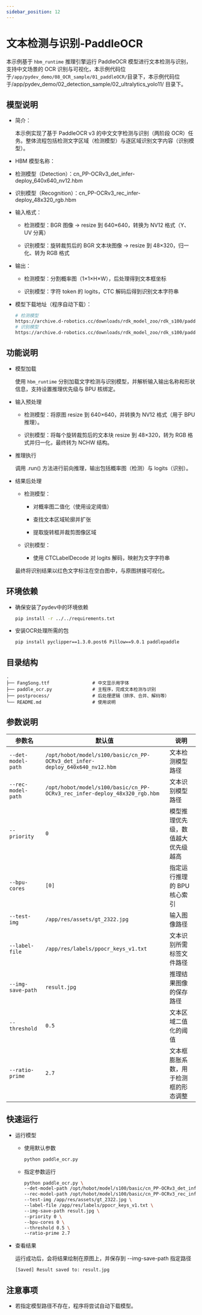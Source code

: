 ```yaml
---
sidebar_position: 12
---
```


# 文本检测与识别-PaddleOCR

本示例基于 `hbm_runtime` 推理引擎运行 PaddleOCR 模型进行文本检测与识别，支持中文场景的 OCR 识别与可视化，本示例代码位于`/app/pydev_demo/08_OCR_sample/01_paddleOCR/`目录下，本示例代码位于/app/pydev_demo/02_detection_sample/02_ultralytics_yolo11/ 目录下。


## 模型说明
- 简介：

    本示例实现了基于 PaddleOCR v3 的中文文字检测与识别（两阶段 OCR）任务。整体流程包括检测文字区域（检测模型）与逐区域识别文字内容（识别模型）。

- HBM 模型名称：

- 检测模型（Detection）：cn_PP-OCRv3_det_infer-deploy_640x640_nv12.hbm

- 识别模型（Recognition）：cn_PP-OCRv3_rec_infer-deploy_48x320_rgb.hbm

- 输入格式：

    - 检测模型：BGR 图像 → resize 到 640×640，转换为 NV12 格式（Y、UV 分离）

    - 识别模型：旋转裁剪后的 BGR 文本块图像 → resize 到 48×320，归一化、转为 RGB 格式

- 输出：

    - 检测模型：分割概率图（1×1×H×W），后处理得到文本框坐标

    - 识别模型：字符 token 的 logits，CTC 解码后得到识别文本字符串

- 模型下载地址（程序自动下载）：

    ```bash
    # 检测模型
    https://archive.d-robotics.cc/downloads/rdk_model_zoo/rdk_s100/paddle_ocr/cn_PP-OCRv3_det_infer-deploy_640x640_nv12.hbm
    # 识别模型
    https://archive.d-robotics.cc/downloads/rdk_model_zoo/rdk_s100/paddle_ocr/cn_PP-OCRv3_rec_infer-deploy_48x320_rgb.hbm
    ```
## 功能说明
- 模型加载

    使用 `hbm_runtime` 分别加载文字检测与识别模型，并解析输入输出名称和形状信息，支持设置推理优先级与 BPU 核绑定。

- 输入预处理

    - 检测模型：将原图 resize 到 640×640，并转换为 NV12 格式（用于 BPU 推理）。

    - 识别模型：将每个旋转裁剪后的文本块 resize 到 48×320，转为 RGB 格式并归一化，最终转为 NCHW 结构。

- 推理执行

    调用 .run() 方法进行前向推理，输出包括概率图（检测）与 logits（识别）。

- 结果后处理

    - 检测模型：

        - 对概率图二值化（使用设定阈值）

        - 查找文本区域轮廓并扩张

        - 提取旋转框并裁剪图像区域

    - 识别模型：

        - 使用 CTCLabelDecode 对 logits 解码，映射为文字字符串

    最终将识别结果以红色文字标注在空白图中，与原图拼接可视化。

## 环境依赖
- 确保安装了pydev中的环境依赖
    ```bash
    pip install -r ../../requirements.txt
    ```
- 安装OCR处理所需的包
    ```bash
    pip install pyclipper==1.3.0.post6 Pillow==9.0.1 paddlepaddle
    ```

## 目录结构
```text
.
├── FangSong.ttf                # 中文显示用字体
├── paddle_ocr.py               # 主程序，完成文本检测与识别
├── postprocess/                # 后处理逻辑（排序、合并、解码等）
└── README.md                   # 使用说明
```

## 参数说明
| 参数名                | 默认值                                        | 说明                             |
| ------------------ | ----------------------------------------------- | -------------------------------- |
| `--det-model-path` | `/opt/hobot/model/s100/basic/cn_PP-OCRv3_det_infer-deploy_640x640_nv12.hbm` | 文本检测模型路径                  |
| `--rec-model-path` | `/opt/hobot/model/s100/basic/cn_PP-OCRv3_rec_infer-deploy_48x320_rgb.hbm`   | 文本识别模型路径                  |
| `--priority`       | `0`                                             | 模型推理优先级，数值越大优先级越高  |
| `--bpu-cores`      | `[0]`                                           | 指定运行推理的 BPU 核心索引        |
| `--test-img`       | `/app/res/assets/gt_2322.jpg`                      | 输入图像路径                      |
| `--label-file`     | `/app/res/labels/ppocr_keys_v1.txt`                | 文本识别所需标签文件路径           |
| `--img-save-path`  | `result.jpg`                                    | 推理结果图像的保存路径             |
| `--threshold`      | `0.5`                                           | 文本区域二值化的阈值               |
| `--ratio-prime`    | `2.7`                                           | 文本框膨胀系数，用于检测框的形态调整 |

## 快速运行
- 运行模型
    - 使用默认参数
        ```bash
        python paddle_ocr.py
        ```
    - 指定参数运行
        ```bash
        python paddle_ocr.py \
        --det-model-path /opt/hobot/model/s100/basic/cn_PP-OCRv3_det_infer-deploy_640x640_nv12.hbm \
        --rec-model-path /opt/hobot/model/s100/basic/cn_PP-OCRv3_rec_infer-deploy_48x320_rgb.hbm \
        --test-img /app/res/assets/gt_2322.jpg \
        --label-file /app/res/labels/ppocr_keys_v1.txt \
        --img-save-path result.jpg \
        --priority 0 \
        --bpu-cores 0 \
        --threshold 0.5 \
        --ratio-prime 2.7
        ```
- 查看结果

    运行成功后，会将结果绘制在原图上，并保存到 --img-save-path 指定路径
    ```bash
    [Saved] Result saved to: result.jpg
    ```

## 注意事项
- 若指定模型路径不存在，程序将尝试自动下载模型。

